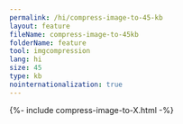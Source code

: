 ```yaml
---
permalink: /hi/compress-image-to-45-kb
layout: feature
fileName: compress-image-to-45kb
folderName: feature
tool: imgcompression
lang: hi
size: 45
type: kb
nointernationalization: true
---
```

{%- include compress-image-to-X.html -%}       
